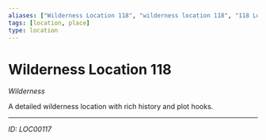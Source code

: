 ```yaml
---
aliases: ["Wilderness Location 118", "wilderness location 118", "118 Location Wilderness"]
tags: [location, place]
type: location
---
```


# Wilderness Location 118

*Wilderness*

A detailed wilderness location with rich history and plot hooks.

---
*ID: LOC00117*